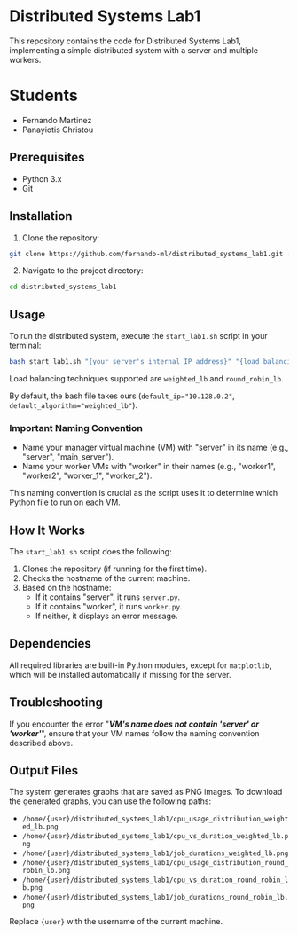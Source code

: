 # Distributed Systems Lab1

This repository contains the code for Distributed Systems Lab1, implementing a simple distributed system with a server and multiple workers.

# Students
- Fernando Martinez
- Panayiotis Christou

## Prerequisites

- Python 3.x
- Git

## Installation

1. Clone the repository:

```sh
git clone https://github.com/fernando-ml/distributed_systems_lab1.git -b main
```

2. Navigate to the project directory:

```sh
cd distributed_systems_lab1
```

## Usage

To run the distributed system, execute the `start_lab1.sh` script in your terminal:

```sh
bash start_lab1.sh "{your server's internal IP address}" "{load balancing technique you want to utilize}"
```

Load balancing techniques supported are `weighted_lb` and `round_robin_lb`.

By default, the bash file takes ours (`default_ip="10.128.0.2"`, `default_algorithm="weighted_lb"`).

### Important Naming Convention

- Name your manager virtual machine (VM) with "server" in its name (e.g., "server", "main_server").
- Name your worker VMs with "worker" in their names (e.g., "worker1", "worker2", "worker_1", "worker_2").

This naming convention is crucial as the script uses it to determine which Python file to run on each VM.

## How It Works

The `start_lab1.sh` script does the following:

1. Clones the repository (if running for the first time).
2. Checks the hostname of the current machine.
3. Based on the hostname:
   - If it contains "server", it runs `server.py`.
   - If it contains "worker", it runs `worker.py`.
   - If neither, it displays an error message.

## Dependencies

All required libraries are built-in Python modules, except for `matplotlib`, which will be installed automatically if missing for the server.

## Troubleshooting

If you encounter the error "_**VM's name does not contain 'server' or 'worker'**_", ensure that your VM names follow the naming convention described above.

## Output Files

The system generates graphs that are saved as PNG images. To download the generated graphs, you can use the following paths:

- `/home/{user}/distributed_systems_lab1/cpu_usage_distribution_weighted_lb.png`
- `/home/{user}/distributed_systems_lab1/cpu_vs_duration_weighted_lb.png`
- `/home/{user}/distributed_systems_lab1/job_durations_weighted_lb.png`
- `/home/{user}/distributed_systems_lab1/cpu_usage_distribution_round_robin_lb.png`
- `/home/{user}/distributed_systems_lab1/cpu_vs_duration_round_robin_lb.png`
- `/home/{user}/distributed_systems_lab1/job_durations_round_robin_lb.png`

Replace `{user}` with the username of the current machine.